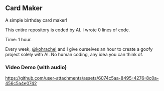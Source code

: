 ## Card Maker

A simple birthday card maker!

This entire repository is coded by AI. I wrote 0 lines of code.

Time: 1 hour.

Every week, [@kohrachel](https://github.com/kohrachel/) and I give ourselves an hour to create a goofy project solely with AI. No human coding, any idea you can think of.

### Video Demo (with audio)

https://github.com/user-attachments/assets/6074c5aa-8495-4276-8c0a-456c5a4e0742
